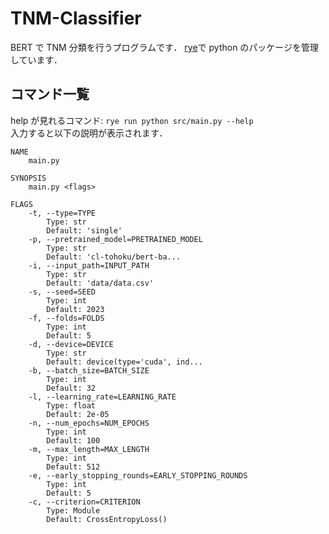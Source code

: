 # TNM-Classifier

BERT で TNM 分類を行うプログラムです．
[rye](https://rye.astral.sh/guide/installation/)で python のパッケージを管理しています．

## コマンド一覧

help が見れるコマンド: `rye run python src/main.py --help` <br>
入力すると以下の説明が表示されます．

```
NAME
    main.py

SYNOPSIS
    main.py <flags>

FLAGS
    -t, --type=TYPE
        Type: str
        Default: 'single'
    -p, --pretrained_model=PRETRAINED_MODEL
        Type: str
        Default: 'cl-tohoku/bert-ba...
    -i, --input_path=INPUT_PATH
        Type: str
        Default: 'data/data.csv'
    -s, --seed=SEED
        Type: int
        Default: 2023
    -f, --folds=FOLDS
        Type: int
        Default: 5
    -d, --device=DEVICE
        Type: str
        Default: device(type='cuda', ind...
    -b, --batch_size=BATCH_SIZE
        Type: int
        Default: 32
    -l, --learning_rate=LEARNING_RATE
        Type: float
        Default: 2e-05
    -n, --num_epochs=NUM_EPOCHS
        Type: int
        Default: 100
    -m, --max_length=MAX_LENGTH
        Type: int
        Default: 512
    -e, --early_stopping_rounds=EARLY_STOPPING_ROUNDS
        Type: int
        Default: 5
    -c, --criterion=CRITERION
        Type: Module
        Default: CrossEntropyLoss()
```
